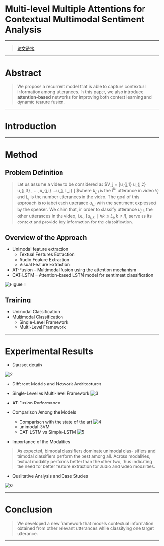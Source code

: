# Multi-level Multiple Attentions for Contextual Multimodal Sentiment Analysis

----------
> [论文链接](https://github.com/Eurus-Holmes/Research_Papers/blob/master/papers/multiple-attentions-for-multimodal-sentiment-analysis.pdf)

----------
# Abstract

> We propose a recurrent model that is able to capture contextual information among utterances. In this paper, we also introduce **attention-based** networks for improving both context learning and dynamic feature fusion. 

----------
# Introduction

----------
# Method
## Problem Definition

> Let us assume a video to be considered as $V_j = [u_{j,1} u_{j,2} u_{j,3} , ..., u_{j,i} ...u_{j,L_j} ] $where $u_{j,i}$ is the $i^{th}$ utterance in video $v_j$ and $L_j$ is the number utterances in the video. The goal of this approach is to label each utterance $u_{j,i}$ with the sentiment expressed by the speaker. We claim that, in order to classify utterance $u_{j,i}$, the other utterances in the video, i.e., $[u_{j,k} ∣ ∀k ≤ L_j,k ≠ i]$, serve as its context and provide key information for the classification.

## Overview of the Approach

 - Unimodal feature extraction
    - Textual Features Extraction
    - Audio Feature Extraction
    - Visual Feature Extraction
 - AT-Fusion – Multimodal fusion using the attention mechanism
 - CAT-LSTM – Attention-based LSTM model for sentiment classification

![Figure 1](https://github.com/Eurus-Holmes/Research_Papers/raw/master/paper_notes/multiple-attentions-for-multimodal-sentiment-analysis/images/1.png)


## Training

 - Unimodal Classification
 - Multimodal Classification
    - Single-Level Framework
    - Multi-Level Framework

----------
# Experimental Results

 - Dataset details

![2](https://leanote.com/api/file/getImage?fileId=5b6574bdab64415f64003eb4)

 - Different Models and Network Architectures
 - Single-Level vs Multi-level Framework
![3](https://leanote.com/api/file/getImage?fileId=5b6578c4ab6441615b0045cd)
 - AT-Fusion Performance
 - Comparison Among the Models
    - Comparison with the state of the art
![4](https://leanote.com/api/file/getImage?fileId=5b65781dab6441615b0045c1)
    - unimodal-SVM
    - CAT-LSTM vs Simple-LSTM
![5](https://leanote.com/api/file/getImage?fileId=5b65791dab64415f64003f27)

 - Importance of the Modalities
> As expected, bimodal classifiers dominate unimodal clas- sifiers and trimodal classifiers perform the best among all. Across modalities, textual modality performs better than the other two, thus indicating the need for better feature extraction for audio and video modalities.
 - Qualitative Analysis and Case Studies

![6](https://leanote.com/api/file/getImage?fileId=5b66d9c1ab64413ab400134e)

----------
# Conclusion
 > We developed a new framework that models contextual information obtained from other relevant utterances while classifying one target utterance. 

----------


     

    
